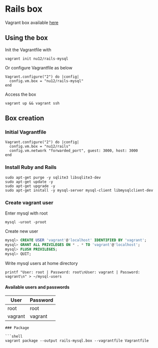 # Rails box

Vagrant box available [here](https://app.vagrantup.com/nu12/)

## Using the box
Init the Vagrantfile with
```shell
vagrant init nu12/rails-mysql
```
Or configure Vagrantfile as below
```
Vagrant.configure("2") do |config|
  config.vm.box = "nu12/rails-mysql"
end
```
Access the box
```shell
vagrant up && vagrant ssh
```

## Box creation

### Initial Vagrantfile

```
Vagrant.configure("2") do |config|
  config.vm.box = "nu12/rails"
  config.vm.network "forwarded_port", guest: 3000, host: 3000
end
```

### Install Ruby and Rails

```shell
sudo apt-get purge -y sqlite3 libsqlite3-dev
sudo apt-get update -y
sudo apt-get upgrade -y
sudo apt-get install -y mysql-server mysql-client libmysqlclient-dev
```

### Create vagrant user

Enter mysql with root

```shell
mysql -uroot -proot
```

Create new user

```sql
mysql> CREATE USER 'vagrant'@'localhost' IDENTIFIED BY 'vagrant';
mysql> GRANT ALL PRIVILEGES ON * . * TO 'vagrant'@'localhost';
mysql> FLUSH PRIVILEGES;
mysql> QUIT;
```

Write mysql users at home directory

```shell
printf "User: root | Password: root\nUser: vagrant | Password: vagrant\n" > ~/mysql-users
```

#### Available users and passwords
User | Password
--- | ---
root | root
vagrant | vagrant

```
### Package

```shell
vagrant package --output rails-mysql.box --vagrantfile Vagrantfile
```
